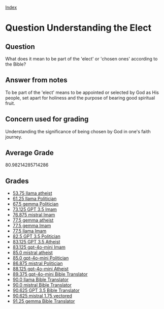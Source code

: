 
[Index](../../index.md)
# Question Understanding the Elect
## Question
What does it mean to be part of the 'elect' or 'chosen ones' according to the Bible?

## Answer from notes
To be part of the 'elect' means to be appointed or selected by God as His people, set apart for holiness and the purpose of bearing good spiritual fruit.

## Concern used for grading
Understanding the significance of being chosen by God in one's faith journey.

## Average Grade
80.98214285714286

## Grades
 * [53.75 llama atheist](../answers/llama_atheist/Understanding_the_Elect.md)
 * [61.25 llama Politician](../answers/llama_Politician/Understanding_the_Elect.md)
 * [67.5 gemma Politician](../answers/gemma_Politician/Understanding_the_Elect.md)
 * [73.125 GPT 3.5 Imam](../answers/GPT_3.5_Imam/Understanding_the_Elect.md)
 * [76.875 mistral Imam](../answers/mistral_Imam/Understanding_the_Elect.md)
 * [77.5 gemma atheist](../answers/gemma_atheist/Understanding_the_Elect.md)
 * [77.5 gemma Imam](../answers/gemma_Imam/Understanding_the_Elect.md)
 * [77.5 llama Imam](../answers/llama_Imam/Understanding_the_Elect.md)
 * [82.5 GPT 3.5 Politician](../answers/GPT_3.5_Politician/Understanding_the_Elect.md)
 * [83.125 GPT 3.5 Atheist](../answers/GPT_3.5_Atheist/Understanding_the_Elect.md)
 * [83.125 gpt-4o-mini Imam](../answers/gpt-4o-mini_Imam/Understanding_the_Elect.md)
 * [85.0 mistral atheist](../answers/mistral_atheist/Understanding_the_Elect.md)
 * [85.0 gpt-4o-mini Politician](../answers/gpt-4o-mini_Politician/Understanding_the_Elect.md)
 * [86.875 mistral Politician](../answers/mistral_Politician/Understanding_the_Elect.md)
 * [88.125 gpt-4o-mini Atheist](../answers/gpt-4o-mini_Atheist/Understanding_the_Elect.md)
 * [89.375 gpt-4o-mini Bible Translator](../answers/gpt-4o-mini_Bible_Translator/Understanding_the_Elect.md)
 * [90.0 llama Bible Translator](../answers/llama_Bible_Translator/Understanding_the_Elect.md)
 * [90.0 mistral Bible Translator](../answers/mistral_Bible_Translator/Understanding_the_Elect.md)
 * [90.625 GPT 3.5 Bible Translator](../answers/GPT_3.5_Bible_Translator/Understanding_the_Elect.md)
 * [90.625 mistral 1.75 vectored](../answers/mistral_1.75_vectored/Understanding_the_Elect.md)
 * [91.25 gemma Bible Translator](../answers/gemma_Bible_Translator/Understanding_the_Elect.md)
